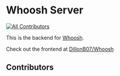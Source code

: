 # Whoosh Server

[![All Contributors](https://img.shields.io/github/all-contributors/DillonB07/WhooshServer?color=ee8449&style=flat-square)](#contributors)

This is the backend for [Whoosh](https://whooshdocs.repl.co).

Check out the frontend at [DillonB07/Whoosh](https://github.com/DillonB07/Whoosh)

## Contributors

<!-- ALL-CONTRIBUTORS-LIST:START - Do not remove or modify this section -->
<!-- prettier-ignore-start -->
<!-- markdownlint-disable -->

<!-- markdownlint-restore -->
<!-- prettier-ignore-end -->

<!-- ALL-CONTRIBUTORS-LIST:END -->
